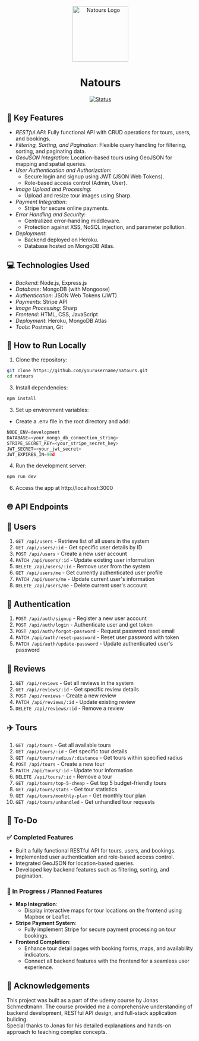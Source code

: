 <div align="center">

<img src="https://github.com/user-attachments/assets/c486aad2-54ed-4866-bcda-77aa62d67a5f" alt="Natours Logo" width="150" height="150">

# Natours
  
[![Status](https://img.shields.io/badge/status-In%20Progress-yellow)](https://github.com/yourusername/natours)

</div>

## 🌟 Key Features
- *RESTful API*: Fully functional API with CRUD operations for tours, users, and bookings.
- *Filtering, Sorting, and Pagination*: Flexible query handling for filtering, sorting, and paginating data.
- *GeoJSON Integration*: Location-based tours using GeoJSON for mapping and spatial queries.
- *User Authentication and Authorization*:
  - Secure login and signup using JWT (JSON Web Tokens).
  - Role-based access control (Admin, User).
- *Image Upload and Processing*:
  - Upload and resize tour images using Sharp.
- *Payment Integration*:
  - Stripe for secure online payments.
- *Error Handling and Security*:
  - Centralized error-handling middleware.
  - Protection against XSS, NoSQL injection, and parameter pollution.
- *Deployment*:
  - Backend deployed on Heroku.
  - Database hosted on MongoDB Atlas.

## 💻 Technologies Used
- *Backend*: Node.js, Express.js
- *Database*: MongoDB (with Mongoose)
- *Authentication*: JSON Web Tokens (JWT)
- *Payments*: Stripe API
- *Image Processing*: Sharp
- *Frontend*: HTML, CSS, JavaScript
- *Deployment*: Heroku, MongoDB Atlas
- *Tools*: Postman, Git

<!--
## 📂 Project Structure

natours/  
├── controllers/         # Controller logic for handling requests 
├── models/              # Mongoose models for database collections 
├── public/              # Static assets (e.g., CSS, JS) 
├── routes/              # API route definitions
├── utils/               # Utility functions
 └── views/               # HTML templates (if using pug for SSR)
-->

## 🚀 How to Run Locally
1. Clone the repository:

```bash
git clone https://github.com/yourusername/natours.git
cd natours
```

3. Install dependencies:
```js
npm install
```

3. Set up environment variables:

- Create a .env file in the root directory and add:

```js
NODE_ENV=development
DATABASE=<your_mongo_db_connection_string>
STRIPE_SECRET_KEY=<your_stripe_secret_key>
JWT_SECRET=<your_jwt_secret>
JWT_EXPIRES_IN=90d
```

4. Run the development server:
```js
npm run dev
```

6. Access the app at http://localhost:3000

## 🌐 API Endpoints

## 👤 Users

1. `GET /api/users` - Retrieve list of all users in the system  
2. `GET /api/users/:id` - Get specific user details by ID  
3. `POST /api/users` - Create a new user account  
4. `PATCH /api/users/:id` - Update existing user information  
5. `DELETE /api/users/:id` - Remove user from the system  
6. `GET /api/users/me` - Get currently authenticated user profile  
7. `PATCH /api/users/me` - Update current user's information  
8. `DELETE /api/users/me` - Delete current user's account  

## 🪪 Authentication

1. `POST /api/auth/signup` - Register a new user account  
2. `POST /api/auth/login` - Authenticate user and get token  
3. `POST /api/auth/forgot-password` - Request password reset email  
4. `PATCH /api/auth/reset-password` - Reset user password with token  
5. `PATCH /api/auth/update-password` - Update authenticated user's password  

## 💬 Reviews

1. `GET /api/reviews` - Get all reviews in the system  
2. `GET /api/reviews/:id` - Get specific review details  
3. `POST /api/reviews` - Create a new review  
4. `PATCH /api/reviews/:id` - Update existing review  
5. `DELETE /api/reviews/:id` - Remove a review  

## ✈️ Tours

1. `GET /api/tours` - Get all available tours  
2. `GET /api/tours/:id` - Get specific tour details  
3. `GET /api/tours/radius/:distance` - Get tours within specified radius  
4. `POST /api/tours` - Create a new tour  
5. `PATCH /api/tours/:id` - Update tour information  
6. `DELETE /api/tours/:id` - Remove a tour  
7. `GET /api/tours/top-5-cheap` - Get top 5 budget-friendly tours  
8. `GET /api/tours/stats` - Get tour statistics  
9. `GET /api/tours/monthly-plan` - Get monthly tour plan  
10. `GET /api/tours/unhandled` - Get unhandled tour requests

## 📌 To-Do

### ✅ Completed Features
- Built a fully functional RESTful API for tours, users, and bookings.
- Implemented user authentication and role-based access control.
- Integrated GeoJSON for location-based queries.
- Developed key backend features such as filtering, sorting, and pagination.

### 🚧 In Progress / Planned Features
- **Map Integration**:
  - Display interactive maps for tour locations on the frontend using Mapbox or Leaflet.
- **Stripe Payment System**:
  - Fully implement Stripe for secure payment processing on tour bookings.
- **Frontend Completion**:
  - Enhance tour detail pages with booking forms, maps, and availability indicators.
  - Connect all backend features with the frontend for a seamless user experience.


## 🙏 Acknowledgements
This project was built as a part of the udemy course by Jonas Schmedtmann.
The course provided me a comprehensive understanding of backend development, RESTful API design, and full-stack application building.  
Special thanks to Jonas for his detailed explanations and hands-on approach to teaching complex concepts.
